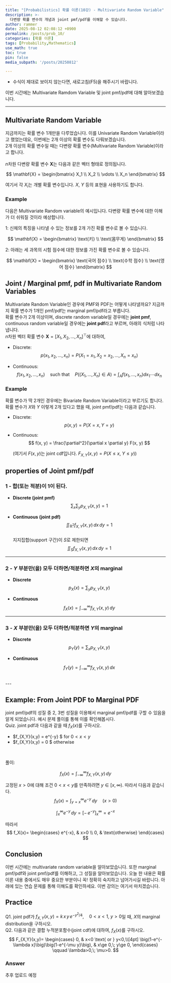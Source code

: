 ```yaml
---
title: "[Probabilistics] 확률 이론(10강) - Multivariate Random Variable"
description: >-
  다변량 확률 변수의 개념과 joint pmf/pdf를 이해할 수 있습니다.
author: rammer
date: 2025-08-12 02:08:12 +0900
permalink: /posts/prob_10/
categories: [확률 이론]
tags: [Probability,Mathematics]
use_math: true
toc: true
pin: false
media_subpath: '/posts/20250812'

---
```

  * 수식이 제대로 보이지 않는다면, 새로고침(F5)을 해주시기 바랍니다.  
  
  
 이번 시간에는 Multivariate Ramdom Variable 및 joint pmf/pdf에 대해 알아보겠습니다.

---

## **Multivariate Random Variable**
지금까지는 확률 변수 1개만을 다루었습니다. 이를 Univariate Random Variable이라고 했었는데요, 이번에는 2개 이상의 확률 변수도 다뤄보겠습니다.<br>
2개 이상의 확률 변수일 때는 다변량 확률 변수(Multivariate Random Variable)이라고 합니다.<br><br>
$n$차원 다변량 확률 변수 $\mathbf{X}$는 다음과 같은 벡터 형태로 정의됩니다.<br>

$$
\mathbf{X} =
\begin{bmatrix}
X_1 \\
X_2 \\
\vdots \\
X_n
\end{bmatrix}
$$

여기서 각 $X_i$는 개별 확률 변수입니다. $X$, $Y$ 등의 표현을 사용하기도 합니다.<br>

### Example
다음은 Multivariate Random variable의 예시입니다. 다변량 확률 변수에 대한 이해가 더 쉬워질 것이라 예상합니다.<br>

1: 신체의 특징을 나타낼 수 있는 정보를 2개 가진 확률 변수로 볼 수 있습니다.<br>

$$
\mathbf{X} = \begin{bmatrix} \text{키} \\ \text{몸무게} \end{bmatrix}
$$

2: 아래는 세 과목의 시험 점수에 대한 정보를 가진 확률 변수로 볼 수 있습니다.

$$
\mathbf{X} = \begin{bmatrix} \text{국어 점수} \\ \text{수학 점수} \\ \text{영어 점수} \end{bmatrix}
$$

## **Joint / Marginal pmf, pdf in Multivariate Random Variables**
Multivariate Random Variable인 경우에 PMF와 PDF는 어떻게 나타낼까요? 지금까지 확률 변수가 1개인 pmf/pdf는 marginal pmf/pdf라고 부릅니다.<br>
확률 변수가 2개 이상이며, discrete random variable일 경우에는 **joint pmf**, continuous random variable일 경우에는 **joint pdf**라고 부르며, 아래의 식처럼 나타냅니다.<br>
$n$차원 벡터 확률 변수 $\mathbf{X} = [X_1, X_2, \dots, X_n]^\top$에 대하여,

- Discrete:
  $$
  p(x_1, x_2, \dots, x_n) = P(X_1 = x_1, X_2 = x_2, \dots, X_n = x_n)
  $$

- Continuous:
  $$
  f(x_1, x_2, \dots, x_n) \quad \text{such that} \quad P((X_1, \dots, X_n) \in A) = \int_A f(x_1, \dots, x_n) dx_1 \cdots dx_n
  $$


### Example
확률 변수가 딱 2개인 경우에는 Bivariate Random Variable이라고 부르기도 합니다. 확률 변수가 $X$와 $Y$ 이렇게 2개 있다고 했을 때, joint pmf/pdf는 다음과 같습니다.<br>
- Discrete:
  $$
  p(x, y) = P(X = x, Y = y)
  $$

- Continuous:
  $$
  f(x, y) = \frac{\partial^2}{\partial x \partial y} F(x, y)
  $$

  (여기서 $F(x, y)$는 joint cdf입니다. $F_{X,Y}(x,y) = P(X \le x,\; Y \le y)$)

## **properties of Joint pmf/pdf**

### 1 - 합(또는 적분)이 1이 된다.

- **Discrete (joint pmf)**  
  $$
  \sum_{x}\sum_{y} p_{X,Y}(x,y) = 1
  $$

- **Continuous (joint pdf)**  
  $$
  \iint_{\mathbb{R}^2} f_{X,Y}(x,y)\,dx\,dy = 1
  $$
  <br>지지집합(support 구간)이 $S$로 제한되면  
  $$
  \iint_{S} f_{X,Y}(x,y)\,dx\,dy = 1
  $$

---

### 2 - $Y$ 부분만(을) 모두 더하면/적분하면 $X$의 marginal

- **Discrete**  
  $$
  p_X(x) = \sum_{y} p_{X,Y}(x,y)
  $$

- **Continuous**  
  $$
  f_X(x) = \int_{-\infty}^{\infty} f_{X,Y}(x,y)\,dy
  $$

---

### 3 - $X$ 부분만(을) 모두 더하면/적분하면 $Y$의 marginal

- **Discrete**  
  $$
  p_Y(y) = \sum_{x} p_{X,Y}(x,y)
  $$

- **Continuous**  
  $$
  f_Y(y) = \int_{-\infty}^{\infty} f_{X,Y}(x,y)\,dx
  $$

<br>
---

## **Example: From Joint PDF to Marginal PDF**
joint pmf/pdf의 성질 중 2, 3번 성질을 이용해서 marginal pmf/pdf를 구할 수 있음을 알게 되었습니다. 예시 문제 풀이를 통해 이를 확인해봅시다.<br>
Quiz. joint pdf과 다음과 같을 때 $f_X(x)$를 구하시오.<br>
- $f_{X,Y}(x,y) = e^{-y}  $ for $0 < x < y$  
- $f_{X,Y}(x,y) = 0 $  otherwise

<br>

풀이: 

$$
f_X(x) = \int_{-\infty}^{\infty} f_{X,Y}(x,y)\,dy
$$

고정된 $x>0$에 대해 조건 $0<x<y$를 만족하려면 $y \in [x,\infty)$.
따라서 다음과 같습니다.<br>
$$
f_X(x) = \int_{y=x}^{\infty} e^{-y}\,dy \quad (x>0)
$$

$$
\int_{x}^{\infty} e^{-y}\,dy
= \left[-\,e^{-y}\right]_{x}^{\infty}
= e^{-x}
$$

따라서
$$
f_X(x)=
\begin{cases}
e^{-x}, & x>0 \\
0, & \text{otherwise}
\end{cases}
$$

## **Conclusion**
이번 시간에는 multivariate random variable을 알아보았습니다. 또한 marginal pmf/pdf와 joint pmf/pdf를 이해하고, 그 성질을 알아보았습니다. 오늘 한 내용은 확률 이론 내용 중에서도 매우 중요한 부분이니 꼭! 정확히 숙지하고 넘어가시길 바랍니다. 아래에 있는 연습 문제를 통해 이해도를 확인하세요. 이번 강의는 여기서 마치겠습니다.


## **Practice** 
Q1. joint pdf가 $f_{X,Y}(x,y)=k\,x\,y\,e^{-y^2/4},\quad 0<x<1,\; y>0$일 때, $X$의 marginal distribution을 구하시오.<br>
Q2. 다음과 같은 결합 누적분포함수(joint cdf)에 대하여, $f_X(x)$를 구하시오.<br>
$$
F_{X,Y}(x,y)=
\begin{cases}
0, & x<0 \text{ or } y<0,\\[4pt]
\big(1-e^{-\lambda x}\big)\big(1-e^{-\mu y}\big), & x\ge 0,\; y\ge 0,
\end{cases}
\qquad \lambda>0,\; \mu>0.
$$

### Answer 
추후 업로드 예정







